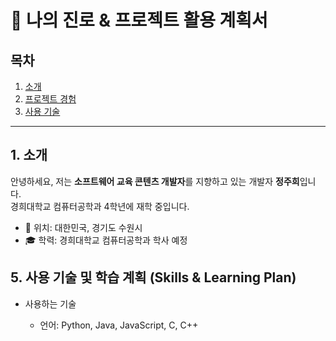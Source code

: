 # 🚀 나의 진로 & 프로젝트 활용 계획서

## 목차

1. [소개](#소개-about-me)  
2. [프로젝트 경험](#프로젝트-경험-project-experience)  
3. [사용 기술](#사용-기술-및-학습-계획-skills--learning-plan)  


---

## 1. 소개

안녕하세요, 저는 **소프트웨어 교육 콘텐츠 개발자**를 지향하고 있는 개발자 **정주희**입니다.  
경희대학교 컴퓨터공학과 4학년에 재학 중입니다.

- 📍 위치: 대한민국, 경기도 수원시  
- 🎓 학력: 경희대학교 컴퓨터공학과 학사 예정  


## 5. 사용 기술 및 학습 계획 (Skills & Learning Plan)

- 사용하는 기술

  * 언어: Python, Java, JavaScript, C, C++
  
